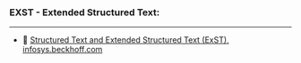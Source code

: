 ### EXST - Extended Structured Text:

***
- 🔗 [Structured Text and Extended Structured Text (ExST), infosys.beckhoff.com](https://infosys.beckhoff.com/content/1033/tc3_plc_intro/2528221835.html?id=6103164662326938961)
